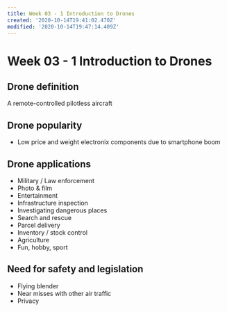 ```yaml
---
title: Week 03 - 1 Introduction to Drones
created: '2020-10-14T19:41:02.470Z'
modified: '2020-10-14T19:47:14.409Z'
---
```


# Week 03 - 1 Introduction to Drones
## Drone definition
A remote-controlled pilotless aircraft

## Drone popularity
- Low price and weight electronix components due to smartphone boom

## Drone applications
- Military / Law enforcement
- Photo & film
- Entertainment
- Infrastructure inspection
- Investigating dangerous places
- Search and rescue
- Parcel delivery
- Inventory / stock control
- Agriculture
- Fun, hobby, sport

## Need for safety and legislation
- Flying blender
- Near misses with other air traffic
- Privacy
